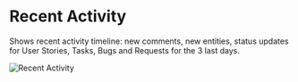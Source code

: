 Recent Activity
==================

Shows recent activity timeline: new comments, new entities, status updates for User Stories, Tasks, Bugs and Requests for the 3 last days. 

![Recent Activity](https://github.com/TargetProcess/TP3MashupLibrary/raw/master/Recent%20Activity/RecentActivity.png)
